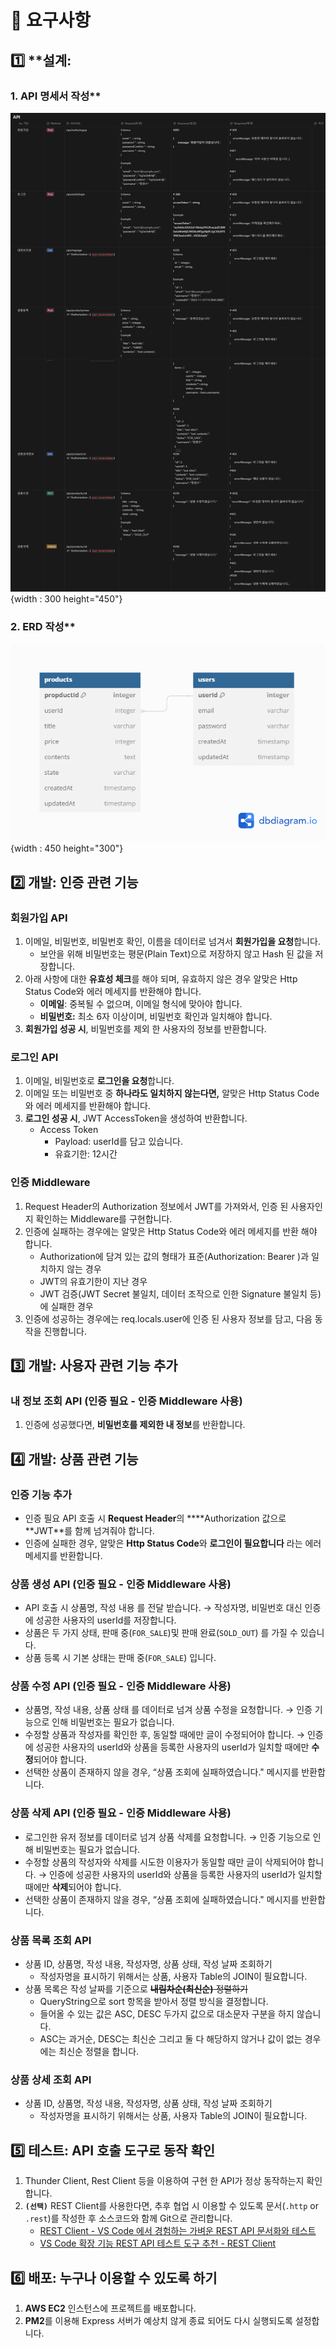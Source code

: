# 📢 요구사항

## 1️⃣ \*\*설계:

### 1. API 명세서 작성\*\*

![](./docs/images/api.png){width : 300 height="450"}

### 2. ERD 작성\*\*

![](./docs/images/dbdiagram.png){width : 450 height="300"}

## 2️⃣ 개발: 인증 관련 기능

### **회원가입 API**

1. 이메일, 비밀번호, 비밀번호 확인, 이름을 데이터로 넘겨서 **회원가입을 요청**합니다.
   - 보안을 위해 비밀번호는 평문(Plain Text)으로 저장하지 않고 Hash 된 값을 저장합니다.
2. 아래 사항에 대한 **유효성 체크**를 해야 되며, 유효하지 않은 경우 알맞은 Http Status Code와 에러 메세지를 반환해야 합니다.
   - **이메일**: 중복될 수 없으며, 이메일 형식에 맞아야 합니다.
   - **비밀번호:** 최소 6자 이상이며, 비밀번호 확인과 일치해야 합니다.
3. **회원가입 성공 시**, 비밀번호를 제외 한 사용자의 정보를 반환합니다.

### **로그인 API**

1. 이메일, 비밀번호로 **로그인을 요청**합니다.
2. 이메일 또는 비밀번호 중 **하나라도 일치하지 않는다면,** 알맞은 Http Status Code와 에러 메세지를 반환해야 합니다.
3. **로그인 성공 시**, JWT AccessToken을 생성하여 반환합니다.
   - Access Token
     - Payload: userId를 담고 있습니다.
     - 유효기한: 12시간

### 인증 Middleware

1. Request Header의 Authorization 정보에서 JWT를 가져와서, 인증 된 사용자인지 확인하는 Middleware를 구현합니다.
2. 인증에 실패하는 경우에는 알맞은 Http Status Code와 에러 메세지를 반환 해야 합니다.
   - Authorization에 담겨 있는 값의 형태가 표준(Authorization: Bearer <JWT Value>)과 일치하지 않는 경우
   - JWT의 유효기한이 지난 경우
   - JWT 검증(JWT Secret 불일치, 데이터 조작으로 인한 Signature 불일치 등)에 실패한 경우
3. 인증에 성공하는 경우에는 req.locals.user에 인증 된 사용자 정보를 담고, 다음 동작을 진행합니다.

## 3️⃣ **개발:** 사용자 관련 기능 추가

### 내 정보 조회 API (인증 필요 - 인증 Middleware 사용)

1. 인증에 성공했다면, **비밀번호를 제외한 내 정보**를 반환합니다.

## 4️⃣ **개발:** 상품 관련 기능

### 인증 기능 추가

- 인증 필요 API 호출 시 **Request Header**의 \***\*Authorization 값으로 **JWT\*\*를 함께 넘겨줘야 합니다.
- 인증에 실패한 경우, 알맞은 **Http Status Code**와 **로그인이 필요합니다** 라는 에러 메세지를 반환합니다.

### 상품 생성 API (인증 필요 - 인증 Middleware 사용)

- API 호출 시 상품명, 작성 내용 를 전달 받습니다.
  → 작성자명, 비밀번호 대신 인증에 성공한 사용자의 userId를 저장합니다.
- 상품은 두 가지 상태, 판매 중(`FOR_SALE`)및 판매 완료(`SOLD_OUT`) 를 가질 수 있습니다.
- 상품 등록 시 기본 상태는 판매 중(`FOR_SALE`) 입니다.

### 상품 수정 API (인증 필요 - 인증 Middleware 사용)

- 상품명, 작성 내용, 상품 상태 를 데이터로 넘겨 상품 수정을 요청합니다.
  → 인증 기능으로 인해 비밀번호는 필요가 없습니다.
- 수정할 상품과 작성자를 확인한 후, 동일할 때에만 글이 수정되어야 합니다.
  → 인증에 성공한 사용자의 userId와 상품을 등록한 사용자의 userId가 일치할 때에만 **수정**되어야 합니다.
- 선택한 상품이 존재하지 않을 경우, “상품 조회에 실패하였습니다." 메시지를 반환합니다.

### 상품 삭제 API (인증 필요 - 인증 Middleware 사용)

- 로그인한 유저 정보를 데이터로 넘겨 상품 삭제를 요청합니다.
  → 인증 기능으로 인해 비밀번호는 필요가 없습니다.
- 수정할 상품의 작성자와 삭제를 시도한 이용자가 동일할 때만 글이 삭제되어야 합니다.
  → 인증에 성공한 사용자의 userId와 상품을 등록한 사용자의 userId가 일치할 때에만 **삭제**되어야 합니다.
- 선택한 상품이 존재하지 않을 경우, “상품 조회에 실패하였습니다." 메시지를 반환합니다.

### 상품 목록 조회 API

- 상품 ID, 상품명, 작성 내용, 작성자명, 상품 상태, 작성 날짜 조회하기
  - 작성자명을 표시하기 위해서는 상품, 사용자 Table의 JOIN이 필요합니다.
- 상품 목록은 작성 날짜를 기준으로 ~~**내림차순(최신순)** 정렬하기~~
  - QueryString으로 sort 항목을 받아서 정렬 방식을 결정합니다.
  - 들어올 수 있는 값은 ASC, DESC 두가지 값으로 대소문자 구분을 하지 않습니다.
  - ASC는 과거순, DESC는 최신순 그리고 둘 다 해당하지 않거나 값이 없는 경우에는 최신순 정렬을 합니다.

### 상품 상세 조회 API

- 상품 ID, 상품명, 작성 내용, 작성자명, 상품 상태, 작성 날짜 조회하기
  - 작성자명을 표시하기 위해서는 상품, 사용자 Table의 JOIN이 필요합니다.

## 5️⃣ **테스트: API 호출 도구로 동작 확인**

1. Thunder Client, Rest Client 등을 이용하여 구현 한 API가 정상 동작하는지 확인합니다.
2. **`(선택)`** REST Client를 사용한다면, 추후 협업 시 이용할 수 있도록 문서(`.http` or `.rest`)를 작성한 후 소스코드와 함께 Git으로 관리합니다.
   - [REST Client - VS Code 에서 경험하는 가벼운 REST API 문서화와 테스트](https://hudi.blog/vscode-rest-client/)
   - [VS Code 확장 기능 REST API 테스트 도구 추천 - REST Client](https://youtu.be/8FgPxVOGVgk?feature=shared)

## 6️⃣ **배포: 누구나 이용할 수 있도록 하기**

1. **AWS EC2** 인스턴스에 프로젝트를 배포합니다.
2. **PM2**를 이용해 Express 서버가 예상치 않게 종료 되어도 다시 실행되도록 설정합니다.
